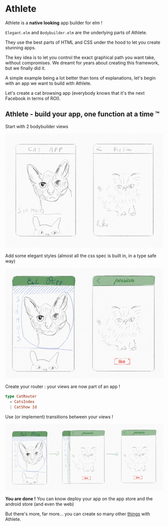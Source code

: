 # Athlete

Athlete is a **native looking** app builder for elm !

`Elegant.elm` and `Bodybuilder.elm` are the underlying parts of Athlete.

They use the best parts of HTML and CSS under the hood to let you create stunning apps.

The key idea is to let you control the exact graphical path you want take, without compromises. We dreamt for years about creating this framework, but we finally did it.

A simple example being a lot better than tons of explanations, let's begin with an app we want to build with Athlete.

Let's create a cat browsing app (everybody knows that it's the next Facebook in terms of ROI).

## Athlete - build your app, **one function at a time ™**

Start with 2 bodybuilder views

![Bodybuilder](readme/bodybuilder.png)

Add some elegant styles (almost all the css spec is built in, in a type safe way)

![Elegant](readme/elegant.png)

Create your router : your views are now part of an app !

``` elm
type CatRouter
  = CatsIndex
  | CatShow Id
```

Use (or implement) transitions between your views !

![Transitions](readme/transitions.png)

**You are done !** You can know deploy your app on the app store and the android store (and even the web)

But there's more, far more... you can create so many other [things](https://elm-athlete.github.io/athlete) with Athlete.
